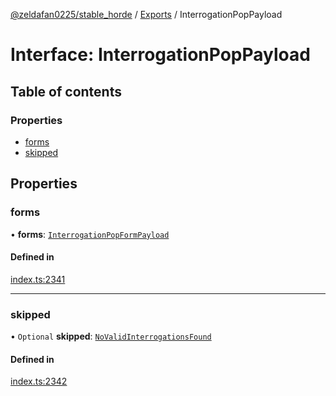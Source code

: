 [@zeldafan0225/stable_horde](../README.md) / [Exports](../modules.md) / InterrogationPopPayload

# Interface: InterrogationPopPayload

## Table of contents

### Properties

- [forms](InterrogationPopPayload.md#forms)
- [skipped](InterrogationPopPayload.md#skipped)

## Properties

### forms

• **forms**: [`InterrogationPopFormPayload`](InterrogationPopFormPayload.md)

#### Defined in

[index.ts:2341](https://github.com/ZeldaFan0225/stable_horde/blob/cc34adc/index.ts#L2341)

___

### skipped

• `Optional` **skipped**: [`NoValidInterrogationsFound`](NoValidInterrogationsFound.md)

#### Defined in

[index.ts:2342](https://github.com/ZeldaFan0225/stable_horde/blob/cc34adc/index.ts#L2342)
